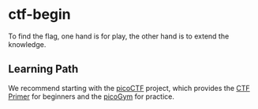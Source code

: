 # ctf-begin

To find the flag, one hand is for play, the other hand is to extend the knowledge.

## Learning Path

We recommend starting with the [picoCTF](https://picoctf.org/) project, which provides the [CTF Primer](https://primer.picoctf.com/) for beginners and the [picoGym](https://play.picoctf.org/) for practice.

